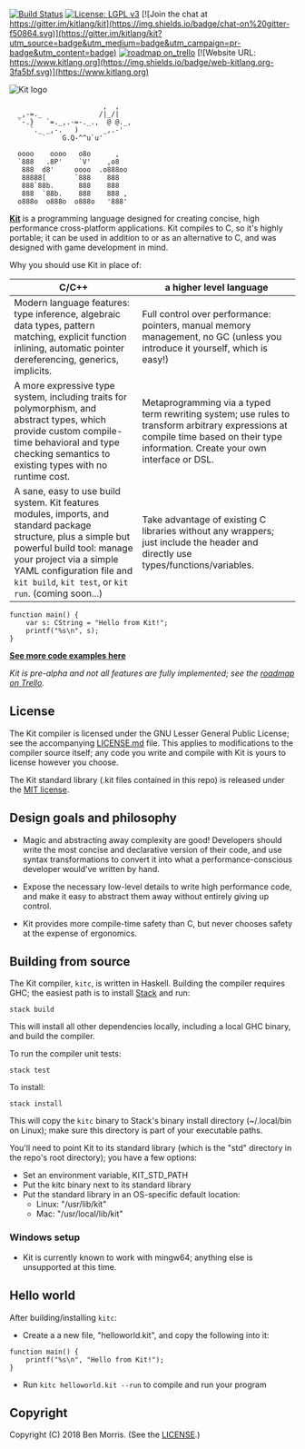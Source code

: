 [![Build Status](https://img.shields.io/travis/kitlang/kit/master.svg?style=flat)](https://travis-ci.org/kitlang/kit)
[![License: LGPL v3](https://img.shields.io/badge/license-LGPL%20v3-202020.svg)](https://www.gnu.org/licenses/lgpl-3.0)
[![Join the chat at https://gitter.im/kitlang/kit](https://img.shields.io/badge/chat-on%20gitter-f50864.svg)](https://gitter.im/kitlang/kit?utm_source=badge&utm_medium=badge&utm_campaign=pr-badge&utm_content=badge)
[![roadmap on_trello](https://img.shields.io/badge/roadmap-on%20trello-0079bf.svg)](https://trello.com/b/Bn9H0fzk/kit)
[![Website URL: https://www.kitlang.org](https://img.shields.io/badge/web-kitlang.org-3fa5bf.svg)](https://www.kitlang.org)

![Kit logo](https://raw.githubusercontent.com/kitlang/kit/master/assets/logo-128.png)

```ascii
                       ,  ,
  _,-=._              /|_/|
  `-.}   `=._,.-=-._.,  @ @._,
     `._ _,-.   )      _,.-'
        `    G.Q-^^u`u'

  oooo    oooo   o8o      ,
  `888   .8P'    `V'    ,o8
   888  d8'     oooo  .o888oo
   88888[       `888    888
   888`88b.      888    888
   888  `88b.    888    888 ,
  o888o  o888o  o888o   '888'
```

[**Kit**](https://www.kitlang.org) is a programming language designed for creating concise, high performance cross-platform applications. Kit compiles to C, so it's highly portable; it can be used in addition to or as an alternative to C, and was designed with game development in mind.

Why you should use Kit in place of:

| C/C++ | a higher level language |
| --- | --- |
| Modern language features: type inference, algebraic data types, pattern matching, explicit function inlining, automatic pointer dereferencing, generics, implicits. | Full control over performance: pointers, manual memory management, no GC (unless you introduce it yourself, which is easy!) |
| A more expressive type system, including traits for polymorphism, and abstract types, which provide custom compile-time behavioral and type checking semantics to existing types with no runtime cost. | Metaprogramming via a typed term rewriting system; use rules to transform arbitrary expressions at compile time based on their type information. Create your own interface or DSL. |
| A sane, easy to use build system. Kit features modules, imports, and standard package structure, plus a simple but powerful build tool: manage your project via a simple YAML configuration file and `kit build`, `kit test`, or `kit run`. (coming soon...) | Take advantage of existing C libraries without any wrappers; just include the header and directly use types/functions/variables. |

```kit
function main() {
    var s: CString = "Hello from Kit!";
    printf("%s\n", s);
}
```

**[See more code examples here](https://www.kitlang.org/examples.html)**

*Kit is pre-alpha and not all features are fully implemented; see the [roadmap on Trello](https://trello.com/b/Bn9H0fzk/kit).*

License
-------

The Kit compiler is licensed under the GNU Lesser General Public License; see the accompanying [LICENSE.md](https://github.com/kitlang/kit/blob/master/LICENSE.md) file. This applies to modifications to the compiler source itself; any code you write and compile with Kit is yours to license however you choose.

The Kit standard library (.kit files contained in this repo) is released under the [MIT license](https://github.com/kitlang/kit/blob/master/LICENSE-RUNTIME.md).

Design goals and philosophy
---------------------------

- Magic and abstracting away complexity are good! Developers should write the most concise and declarative version of their code, and use syntax transformations to convert it into what a performance-conscious developer would've written by hand.

- Expose the necessary low-level details to write high performance code, and make it easy to abstract them away without entirely giving up control.

- Kit provides more compile-time safety than C, but never chooses safety at the expense of ergonomics.


Building from source
--------------------

The Kit compiler, `kitc`, is written in Haskell. Building the compiler requires GHC; the easiest path is to install [Stack](https://docs.haskellstack.org/en/stable/README/) and run:

    stack build

This will install all other dependencies locally, including a local GHC binary, and build the compiler.

To run the compiler unit tests:

    stack test

To install:

    stack install

This will copy the `kitc` binary to Stack's binary install directory (~/.local/bin on Linux); make sure this directory is part of your executable paths.

You'll need to point Kit to its standard library (which is the "std" directory in the repo's root directory); you have a few options:

- Set an environment variable, KIT_STD_PATH
- Put the kitc binary next to its standard library
- Put the standard library in an OS-specific default location:
    - Linux: "/usr/lib/kit"
    - Mac: "/usr/local/lib/kit"

### Windows setup

- Kit is currently known to work with mingw64; anything else is unsupported at this time.


Hello world
-----------

After building/installing `kitc`:

- Create a a new file, "helloworld.kit", and copy the following into it:

```kit
function main() {
    printf("%s\n", "Hello from Kit!");
}
```

- Run `kitc helloworld.kit --run` to compile and run your program

Copyright
---------

Copyright (C) 2018 Ben Morris. (See the [LICENSE](https://github.com/kitlang/kit/blob/master/LICENSE.md).)
